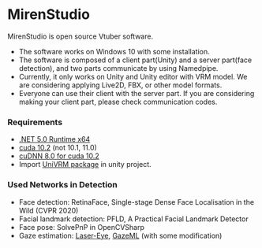 # MirenStudio
MirenStudio is open source Vtuber software.

- The software works on Windows 10 with some installation.
- The software is composed of a client part(Unity) and a server part(face detection), and two parts communicate by using Namedpipe.
- Currently, it only works on Unity and Unity editor with VRM model. We are considering applying Live2D, FBX, or other model formats.
- Everyone can use their client with the server part. If you are considering making your client part, please check communication codes.

### Requirements

- [.NET 5.0 Runtime x64](https://dotnet.microsoft.com/download/dotnet/current/runtime)
- [cuda 10.2](https://developer.nvidia.com/cuda-10.2-download-archive) (not 10.1, 11.0)
- [cuDNN 8.0 for cuda 10.2](https://developer.nvidia.com/rdp/cudnn-archive)
- Import [UniVRM package](https://github.com/vrm-c/UniVRM) in unity project.

### Used Networks in Detection
- Face detection: RetinaFace, Single-stage Dense Face Localisation in the Wild (CVPR 2020)
- Facial landmark detection: PFLD, A Practical Facial Landmark Detector 
- Face pose: SolvePnP in OpenCVSharp
- Gaze estimation: [Laser-Eye](https://github.com/1996scarlet/Laser-Eye), [GazeML](https://github.com/swook/GazeML) (with some modification)
